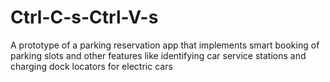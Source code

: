# Ctrl-C-s-Ctrl-V-s
A prototype of a parking reservation app that implements smart booking of parking slots and other features like identifying car service stations and charging dock locators for electric cars
